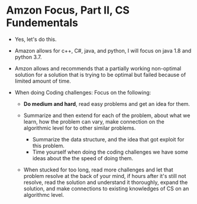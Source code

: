 # Amzon Focus, Part II, CS Fundementals

* Yes, let's do this.

* Amazon allows for c++, C#, java, and python, I will focus on java 1.8 and python 3.7.

* Amzon allows and recommends that a partially working non-optimal solution for a solution that is trying to be optimal
but failed because of limited amount of time.

* When doing Coding challenges: Focus on the following:

  * **Do medium and hard**, read easy problems and get an idea for them.

  * Summarize and then extend for each of the problem, about what we learn, how the problem can vary, make
  connection on the algorithmic level for to other similar problems.
    * Summarize the data structure, and the idea that got exploit for this problem. 
    * Time yourself when doing the coding challenges we have some ideas about the the speed of doing them. 

  * When stucked for too long, read more challenges and let that problem resolve at the back of your mind, if hours 
  after it's still not resolve, read the solution and understand it thoroughly, expand the solution, and make 
  connections to existing knowledges of CS on an algorithmc level.

